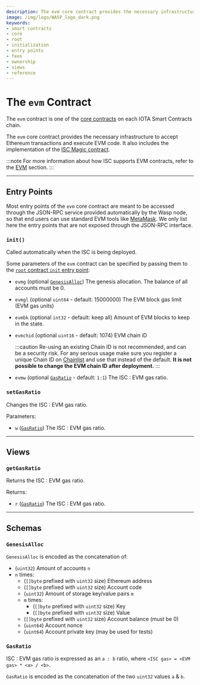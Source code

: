 ```yaml
---
description: The evm core contract provides the necessary infrastructure to accept Ethereum transactions and execute EVM code.
image: /img/logo/WASP_logo_dark.png
keywords:
- smart contracts
- core
- root
- initialization
- entry points
- fees
- ownership
- views
- reference
---
```

# The `evm` Contract

The `evm` contract is one of the [core contracts](overview.md) on each IOTA Smart Contracts chain.

The `evm` core contract provides the necessary infrastructure to accept Ethereum transactions and execute EVM code.
It also includes the implementation of the [ISC Magic contract](../../evm/magic.md).

:::note
For more information about how ISC supports EVM contracts, refer to the [EVM](../../evm/introduction.md) section.
:::

---

## Entry Points

Most entry points of the `evm` core contract are meant to be accessed through the JSON-RPC service provided automatically by the Wasp node, so that end users can use standard EVM tools like [MetaMask](https://metamask.io/).
We only list here the entry points that are not exposed through the JSON-RPC interface.

### `init()`

Called automatically when the ISC is being deployed.

Some parameters of the `evm` contract can be specified by passing them to the
[`root` contract `init` entry point](root.md#init):

- `evmg` (optional [`GenesisAlloc`](#genesisalloc)) The genesis allocation. The balance of all accounts must be 0.
- `evmgl` (optional `uint64` - default: 15000000) The EVM block gas limit (EVM gas units)
- `evmbk` (optional `int32` - default: keep all) Amount of EVM blocks to keep in the state.
- `evmchid` (optional `uint16` - default: 1074) EVM chain iD

  :::caution
  Re-using an existing Chain ID is not recommended, and can be a security risk. For any serious usage make sure you register a unique Chain ID on [Chainlist](https://chainlist.org/) and use that instead of the default. **It is not possible to change the EVM chain ID after deployment.**
  :::

- `evmw` (optional [`GasRatio`](#gasratio) - default: `1:1`) The ISC : EVM gas ratio.

### `setGasRatio`

Changes the ISC : EVM gas ratio.

Parameters:

- `w` ([`GasRatio`](#gasratio)) The ISC : EVM gas ratio.

---

## Views

### `getGasRatio`

Returns the ISC : EVM gas ratio.

Returns:

- `r` ([`GasRatio`](#gasratio)) The ISC : EVM gas ratio.

---

## Schemas

### `GenesisAlloc`

`GenesisAlloc` is encoded as the concatenation of:

- (`uint32`) Amount of accounts `n`
- `n` times:
    - (`[]byte` prefixed with `uint32` size) Ethereum address
    - (`[]byte` prefixed with `uint32` size) Account code
    - (`uint32`) Amount of storage key/value pairs `m`
    - `m` times:
        - (`[]byte` prefixed with `uint32` size) Key
        - (`[]byte` prefixed with `uint32` size) Value
    - (`[]byte` prefixed with `uint32` size) Account balance (must be 0)
    - (`uint64`) Account nonce
    - (`uint64`) Account private key (may be used for tests)

### `GasRatio`

ISC : EVM gas ratio is expressed as an `a : b` ratio, where `<ISC gas> = <EVM gas> * <a> / <b>`.

`GasRatio` is encoded as the concatenation of the two `uint32` values `a` & `b`.
